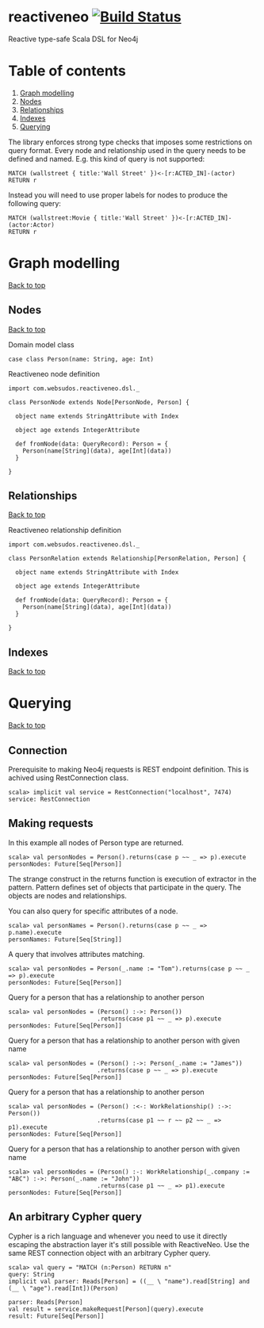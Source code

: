# reactiveneo [![Build Status](https://travis-ci.org/websudos/reactiveneo.svg?branch=develop)](https://travis-ci.org/websudos/reactiveneo)

Reactive type-safe Scala DSL for Neo4j


# Table of contents

<ol>
  <li><a href="#graph-modelling">Graph modelling</a></li>
  <li><a href="#nodes">Nodes</a></li>
  <li><a href="#relationships">Relationships</a></li>
  <li><a href="#indexes">Indexes</a></li>
  <li><a href="#querying">Querying</a></li>
</ol>


The library enforces strong type checks that imposes some restrictions on query format. Every node and relationship
used in the query needs to be defined and named.
E.g. this kind of query is not supported:
```
MATCH (wallstreet { title:'Wall Street' })<-[r:ACTED_IN]-(actor)
RETURN r
```
Instead you will need to use proper labels for nodes to produce the following query:
```
MATCH (wallstreet:Movie { title:'Wall Street' })<-[r:ACTED_IN]-(actor:Actor)
RETURN r
```



# Graph modelling
<a href="#table-of-contents">Back to top</a>

## Nodes
<a href="#table-of-contents">Back to top</a>

Domain model class
```
case class Person(name: String, age: Int)
```

Reactiveneo node definition
```
import com.websudos.reactiveneo.dsl._

class PersonNode extends Node[PersonNode, Person] {
  
  object name extends StringAttribute with Index
  
  object age extends IntegerAttribute
  
  def fromNode(data: QueryRecord): Person = {
    Person(name[String](data), age[Int](data))  
  }
  
}
```

## Relationships
<a href="#table-of-contents">Back to top</a>

Reactiveneo relationship definition
```
import com.websudos.reactiveneo.dsl._

class PersonRelation extends Relationship[PersonRelation, Person] {
  
  object name extends StringAttribute with Index
  
  object age extends IntegerAttribute
  
  def fromNode(data: QueryRecord): Person = {
    Person(name[String](data), age[Int](data))  
  }
  
}
```

## Indexes
<a href="#table-of-contents">Back to top</a>



# Querying
<a href="#table-of-contents">Back to top</a>

## Connection

Prerequisite to making Neo4j requests is REST endpoint definition. This is achived using RestConnection class.

```
scala> implicit val service = RestConnection("localhost", 7474)
service: RestConnection
```

## Making requests

In this example all nodes of Person type are returned.
```
scala> val personNodes = Person().returns(case p ~~ _ => p).execute
personNodes: Future[Seq[Person]]
```

The strange construct in the returns function is execution of extractor in the pattern. Pattern defines set of objects
that participate in the query. The objects are nodes and relationships.

You can also query for specific attributes of a node.
```
scala> val personNames = Person().returns(case p ~~ _ => p.name).execute
personNames: Future[Seq[String]]
```

A query that involves attributes matching.
```
scala> val personNodes = Person(_.name := "Tom").returns(case p ~~ _ => p).execute
personNodes: Future[Seq[Person]]
```

Query for a person that has a relationship to another person
```
scala> val personNodes = (Person() :->: Person())
                         .returns(case p1 ~~ _ => p).execute
personNodes: Future[Seq[Person]]
```

Query for a person that has a relationship to another person with given name
```
scala> val personNodes = (Person() :->: Person(_.name := "James"))
                         .returns(case p ~~ _ => p).execute
personNodes: Future[Seq[Person]]
```


Query for a person that has a relationship to another person
```
scala> val personNodes = (Person() :<-: WorkRelationship() :->: Person())
                         .returns(case p1 ~~ r ~~ p2 ~~ _ => p1).execute
personNodes: Future[Seq[Person]]
```


Query for a person that has a relationship to another person with given name
```
scala> val personNodes = (Person() :-: WorkRelationship(_.company := "ABC") :->: Person(_.name := "John"))
                         .returns(case p1 ~~ _ => p1).execute
personNodes: Future[Seq[Person]]
```

## An arbitrary Cypher query
Cypher is a rich language and whenever you need to use it directly escaping the abstraction layer it's still possible
with ReactiveNeo. Use the same REST connection object with an arbitrary Cypher query.
```
scala> val query = "MATCH (n:Person) RETURN n"
query: String
implicit val parser: Reads[Person] = ((__ \ "name").read[String] and (__ \ "age").read[Int])(Person)

parser: Reads[Person]
val result = service.makeRequest[Person](query).execute
result: Future[Seq[Person]]
```